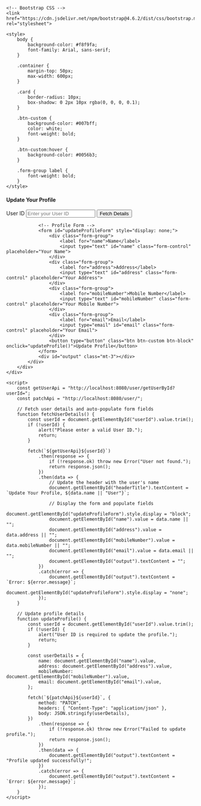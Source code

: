 <!DOCTYPE html>
<html lang="en">
<head>
    <meta charset="UTF-8">
    <meta name="viewport" content="width=device-width, initial-scale=1.0">
    <meta http-equiv="X-UA-Compatible" content="ie=edge">
    <title>Update Profile</title>
    
    <!-- Bootstrap CSS -->
    <link href="https://cdn.jsdelivr.net/npm/bootstrap@4.6.2/dist/css/bootstrap.min.css" rel="stylesheet">

    <style>
        body {
            background-color: #f8f9fa;
            font-family: Arial, sans-serif;
        }

        .container {
            margin-top: 50px;
            max-width: 600px;
        }

        .card {
            border-radius: 10px;
            box-shadow: 0 2px 10px rgba(0, 0, 0, 0.1);
        }

        .btn-custom {
            background-color: #007bff;
            color: white;
            font-weight: bold;
        }

        .btn-custom:hover {
            background-color: #0056b3;
        }

        .form-group label {
            font-weight: bold;
        }
    </style>
</head>
<body>
    <div class="container">
        <div class="card">
            <div class="card-header bg-dark text-white">
                <h4 id="headerTitle">Update Your Profile</h4>
            </div>
            <div class="card-body">
                <!-- User ID Input -->
                <div class="form-group">
                    <label for="userId">User ID</label>
                    <input type="text" id="userId" class="form-control" placeholder="Enter your User ID">
                    <button type="button" class="btn btn-primary mt-2" onclick="fetchUserDetails()">Fetch Details</button>
                </div>

                <!-- Profile Form -->
                <form id="updateProfileForm" style="display: none;">
                    <div class="form-group">
                        <label for="name">Name</label>
                        <input type="text" id="name" class="form-control" placeholder="Your Name">
                    </div>
                    <div class="form-group">
                        <label for="address">Address</label>
                        <input type="text" id="address" class="form-control" placeholder="Your Address">
                    </div>
                    <div class="form-group">
                        <label for="mobileNumber">Mobile Number</label>
                        <input type="text" id="mobileNumber" class="form-control" placeholder="Your Mobile Number">
                    </div>
                    <div class="form-group">
                        <label for="email">Email</label>
                        <input type="email" id="email" class="form-control" placeholder="Your Email">
                    </div>
                    <button type="button" class="btn btn-custom btn-block" onclick="updateProfile()">Update Profile</button>
                </form>
                <div id="output" class="mt-3"></div>
            </div>
        </div>
    </div>

    <script>
        const getUserApi = "http://localhost:8080/user/getUserById?userId=";
        const patchApi = "http://localhost:8080/user/";

        // Fetch user details and auto-populate form fields
        function fetchUserDetails() {
            const userId = document.getElementById("userId").value.trim();
            if (!userId) {
                alert("Please enter a valid User ID.");
                return;
            }

            fetch(`${getUserApi}${userId}`)
                .then(response => {
                    if (!response.ok) throw new Error("User not found.");
                    return response.json();
                })
                .then(data => {
                    // Update the header with the user's name
                    document.getElementById("headerTitle").textContent = `Update Your Profile, ${data.name || "User"}`;
                    
                    // Display the form and populate fields
                    document.getElementById("updateProfileForm").style.display = "block";
                    document.getElementById("name").value = data.name || "";
                    document.getElementById("address").value = data.address || "";
                    document.getElementById("mobileNumber").value = data.mobileNumber || "";
                    document.getElementById("email").value = data.email || "";
                    document.getElementById("output").textContent = "";
                })
                .catch(error => {
                    document.getElementById("output").textContent = `Error: ${error.message}`;
                    document.getElementById("updateProfileForm").style.display = "none";
                });
        }

        // Update profile details
        function updateProfile() {
            const userId = document.getElementById("userId").value.trim();
            if (!userId) {
                alert("User ID is required to update the profile.");
                return;
            }

            const userDetails = {
                name: document.getElementById("name").value,
                address: document.getElementById("address").value,
                mobileNumber: document.getElementById("mobileNumber").value,
                email: document.getElementById("email").value,
            };

            fetch(`${patchApi}${userId}`, {
                method: "PATCH",
                headers: { "Content-Type": "application/json" },
                body: JSON.stringify(userDetails),
            })
                .then(response => {
                    if (!response.ok) throw new Error("Failed to update profile.");
                    return response.json();
                })
                .then(data => {
                    document.getElementById("output").textContent = "Profile updated successfully!";
                })
                .catch(error => {
                    document.getElementById("output").textContent = `Error: ${error.message}`;
                });
        }
    </script>
</body>
</html>
